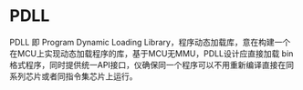 # PDLL
PDLL 即 Program Dynamic Loading Library，程序动态加载库，意在构建一个在MCU上实现动态加载程序的库，基于MCU无MMU，PDLL设计应直接加载 bin格式程序，同时提供统一API接口，仪确保同一个程序可以不用重新编译直接在同系列芯片或者同指令集芯片上运行。

